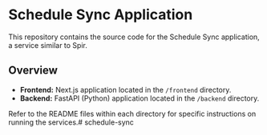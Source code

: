 # Schedule Sync Application

This repository contains the source code for the Schedule Sync application, a service similar to Spir.

## Overview

- **Frontend:** Next.js application located in the `/frontend` directory.
- **Backend:** FastAPI (Python) application located in the `/backend` directory.

Refer to the README files within each directory for specific instructions on running the services.# schedule-sync
